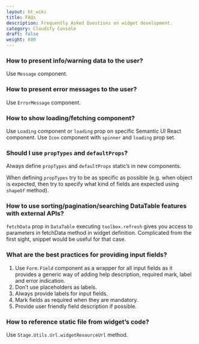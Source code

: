 ```yaml
---
layout: bt_wiki
title: FAQs
description: Frequently Asked Questions on widget development.
category: Cloudify Console
draft: false
weight: 800
---
```


### How to present info/warning data to the user?
Use `Message` component.


### How to present error messages to the user?
Use `ErrorMessage` component.


### How to show loading/fetching component?
Use `Loading` component or `loading` prop on specific Semantic UI React component.
Use `Icon` component with `spinner` and `loading` prop set.

### Should I use `propTypes` and `defaultProps`?
Always define `propTypes` and `defaultProps` static’s in new components.

When defining `propTypes` try to be as specific as possible (e.g. when object is expected, then try to specify what kind of fields are expected using `shapeOf` method).


### How to use sorting/pagination/searching DataTable features with external APIs?
`fetchData` prop in `DataTable` executing `toolbox.refresh` gives you access to parameters in fetchData method in widget definition. Complicated from the first sight, snippet would be useful for that case.


### What are the best practices for providing input fields?
1. Use `Form.Field` component as a wrapper for all input fields as it provides a generic way of adding help description, required mark, label and error indication.
2. Don’t use placeholders as labels.
3. Always provide labels for input fields.
4. Mark fields as required when they are mandatory.
5. Provide user friendly field description if possible.


### How to reference static file from widget’s code?
Use `Stage.Utils.Url.widgetResourceUrl` method.